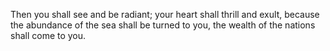 Then you shall see and be radiant; your heart shall thrill and exult, because the abundance of the sea shall be turned to you, the wealth of the nations shall come to you.
